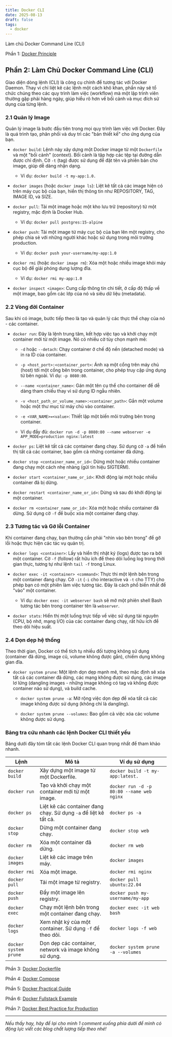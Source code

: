 ```yaml
---
title: Docker CLI
date: 2025-08-13
draft: false
tags:
  - docker
---
```

Làm chủ Docker Command Line (CLI)
<!--more-->

Phần 1: [Docker Principle](https://blog.nagih.io.vn/post/docker/docker/) 
## Phần 2: Làm Chủ Docker Command Line (CLI)

Giao diện dòng lệnh (CLI) là công cụ chính để tương tác với Docker Daemon. Thay vì chỉ liệt kê các lệnh một cách khô khan, phần này sẽ tổ chức chúng theo các quy trình làm việc (workflow) mà một lập trình viên thường gặp phải hàng ngày, giúp hiểu rõ hơn về bối cảnh và mục đích sử dụng của từng lệnh.

### 2.1 Quản lý Image

Quản lý image là bước đầu tiên trong mọi quy trình làm việc với Docker. Đây là quá trình tạo, phân phối và duy trì các "bản thiết kế" cho ứng dụng của bạn.

- `docker build`: Lệnh này xây dựng một Docker image từ một `Dockerfile` và một "bối cảnh" (context). Bối cảnh là tập hợp các tệp tại đường dẫn được chỉ định. Cờ `-t` (tag) được sử dụng để đặt tên và phiên bản cho image, giúp dễ dàng nhận dạng.
    
    - Ví dụ: `docker build -t my-app:1.0.` 
        
- `docker images` (hoặc `docker image ls`): Liệt kê tất cả các image hiện có trên máy cục bộ của bạn, hiển thị thông tin như REPOSITORY, TAG, IMAGE ID, và SIZE.
    
- `docker pull`: Tải một image hoặc một kho lưu trữ (repository) từ một registry, mặc định là Docker Hub.
    
    - Ví dụ: `docker pull postgres:15-alpine` 
        
- `docker push`: Tải một image từ máy cục bộ của bạn lên một registry, cho phép chia sẻ với những người khác hoặc sử dụng trong môi trường production.
    
    - Ví dụ: `docker push your-username/my-app:1.0` 
        
- `docker rmi` (hoặc `docker image rm`): Xóa một hoặc nhiều image khỏi máy cục bộ để giải phóng dung lượng đĩa.
    
    - Ví dụ: `docker rmi my-app:1.0` 
        
- `docker inspect <image>`: Cung cấp thông tin chi tiết, ở cấp độ thấp về một image, bao gồm các lớp của nó và siêu dữ liệu (metadata).
    

### 2.2 Vòng đời Container

Sau khi có image, bước tiếp theo là tạo và quản lý các thực thể chạy của nó - các container.

- `docker run`: Đây là lệnh trung tâm, kết hợp việc tạo và khởi chạy một container mới từ một image. Nó có nhiều cờ tùy chọn mạnh mẽ:
    
    - `-d` hoặc `--detach`: Chạy container ở chế độ nền (detached mode) và in ra ID của container.
        
    - `-p <host_port>:<container_port>`: Ánh xạ một cổng trên máy chủ (host) tới một cổng bên trong container, cho phép truy cập ứng dụng từ bên ngoài. Ví dụ: `-p 8080:80`.
        
    - `--name <container_name>`: Gán một tên cụ thể cho container để dễ dàng tham chiếu thay vì sử dụng ID ngẫu nhiên.
        
    - `-v <host_path_or_volume_name>:<container_path>`: Gắn một volume hoặc một thư mục từ máy chủ vào container.
        
    - `-e <VAR_NAME>=<value>`: Thiết lập một biến môi trường bên trong container.
        
    - Ví dụ đầy đủ: `docker run -d -p 8080:80 --name webserver -e APP_MODE=production nginx:latest`
        
- `docker ps`: Liệt kê tất cả các container đang chạy. Sử dụng cờ `-a` để hiển thị tất cả các container, bao gồm cả những container đã dừng.
    
- `docker stop <container_name_or_id>`: Dừng một hoặc nhiều container đang chạy một cách nhẹ nhàng (gửi tín hiệu SIGTERM).
    
- `docker start <container_name_or_id>`: Khởi động lại một hoặc nhiều container đã bị dừng.
    
- `docker restart <container_name_or_id>`: Dừng và sau đó khởi động lại một container.
    
- `docker rm <container_name_or_id>`: Xóa một hoặc nhiều container đã dừng. Sử dụng cờ `-f` để buộc xóa một container đang chạy.
    

### 2.3 Tương tác và Gỡ lỗi Container

Khi container đang chạy, bạn thường cần phải "nhìn vào bên trong" để gỡ lỗi hoặc thực hiện các tác vụ quản trị.

- `docker logs <container>`: Lấy và hiển thị nhật ký (logs) được tạo ra bởi một container. Cờ `-f` (follow) rất hữu ích để theo dõi luồng log trong thời gian thực, tương tự như lệnh `tail -f` trong Linux.
    
- `docker exec -it <container> <command>`: Thực thi một lệnh bên trong một container đang chạy. Cờ `-it` (`-i` cho interactive và `-t` cho TTY) cho phép bạn có một phiên làm việc tương tác. Đây là cách phổ biến nhất để "vào" một container.
    
    - Ví dụ: `docker exec -it webserver bash` sẽ mở một phiên shell Bash tương tác bên trong container tên là `webserver`.
        
- `docker stats`: Hiển thị một luồng trực tiếp về việc sử dụng tài nguyên (CPU, bộ nhớ, mạng I/O) của các container đang chạy, rất hữu ích để theo dõi hiệu suất.
    

### 2.4 Dọn dẹp hệ thống

Theo thời gian, Docker có thể tích tụ nhiều đối tượng không sử dụng (container đã dừng, image cũ, volume không được gắn), chiếm dụng không gian đĩa.

- `docker system prune`: Một lệnh dọn dẹp mạnh mẽ, theo mặc định sẽ xóa tất cả các container đã dừng, các mạng không được sử dụng, các image lơ lửng (dangling images - những image không có tag và không được container nào sử dụng), và build cache.
    
    - `docker system prune -a`: Mở rộng việc dọn dẹp để xóa tất cả các image không được sử dụng (không chỉ là dangling).
        
    - `docker system prune --volumes`: Bao gồm cả việc xóa các volume không được sử dụng.
        

### Bảng tra cứu nhanh các lệnh Docker CLI thiết yếu

Bảng dưới đây tóm tắt các lệnh Docker CLI quan trọng nhất để tham khảo nhanh.

| Lệnh                  | Mô tả                                                            | Ví dụ sử dụng                             |
| --------------------- | ---------------------------------------------------------------- | ----------------------------------------- |
| `docker build`        | Xây dựng một image từ một Dockerfile.                            | `docker build -t my-app:latest.`          |
| `docker run`          | Tạo và khởi chạy một container mới từ một image.                 | `docker run -d -p 80:80 --name web nginx` |
| `docker ps`           | Liệt kê các container đang chạy. Sử dụng `-a` để liệt kê tất cả. | `docker ps -a`                            |
| `docker stop`         | Dừng một container đang chạy.                                    | `docker stop web`                         |
| `docker rm`           | Xóa một container đã dừng.                                       | `docker rm web`                           |
| `docker images`       | Liệt kê các image trên máy.                                      | `docker images`                           |
| `docker rmi`          | Xóa một image.                                                   | `docker rmi nginx`                        |
| `docker pull`         | Tải một image từ registry.                                       | `docker pull ubuntu:22.04`                |
| `docker push`         | Đẩy một image lên registry.                                      | `docker push my-username/my-app`          |
| `docker exec`         | Chạy một lệnh bên trong một container đang chạy.                 | `docker exec -it web bash`                |
| `docker logs`         | Xem nhật ký của một container. Sử dụng `-f` để theo dõi.         | `docker logs -f web`                      |
| `docker system prune` | Dọn dẹp các container, network và image không sử dụng.           | `docker system prune -a --volumes`        |

Phần 3: [Docker Dockerfile](https://blog.nagih.io.vn/post/docker/docker-dockerfile/)

Phần 4: [Docker Compose](https://blog.nagih.io.vn/post/docker/docker-compose/)

Phần 5: [Docker Practical Guide](https://blog.nagih.io.vn/post/docker/docker-practical-guide/)

Phần 6: [Docker Fullstack Example](https://blog.nagih.io.vn/post/docker/docker-fullstack-example/)

Phần 7: [Docker Best Practice for Production](https://blog.nagih.io.vn/post/docker/docker-best-practice-for-production/)

---

*Nếu thấy hay, hãy để lại cho mình 1 comment xuống phía dưới để mình có động lực viết các blog chất lượng tiếp theo nhé!*